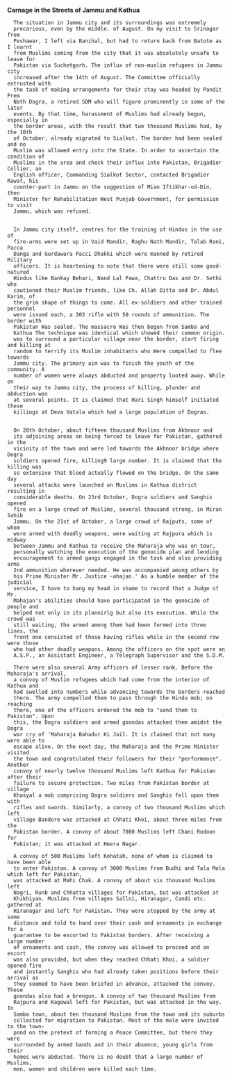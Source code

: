 **Carnage in the Streets of Jammu and Kathua**
      
      The situation in Jammu city and its surroundings was extremely
      precarious, even by the middle. of August. On my visit to Srinagar from
      Peshawar, I left via Banihal, but had to return back from Batote as I learnt
      from Muslims coming from the city that it was absolutely unsafe to leave for
      Pakistan via Suchetgarh. The influx of non-muslim refugees in Jammu city
      increased after the 14th of August. The Committee officially entrusted with
      the task of making arrangements for their stay was headed by Pandit Prem
      Nath Dogra, a retired SDM who will figure prominently in some of the later
      events. By that time, harassment of Muslims had already begun, especially in
      the border areas, with the result that two thousand Muslims had, by the 10th
      of October, already migrated to Sialkot. The border had been sealed and no
      Muslim was allowed entry into the State. In order to ascertain the condition of
      Muslims in the area and check their influx into Pakistan, Brigadier Collier, an
      English officer, Commanding Sialkot Sector, contacted Brigadier Rawat, his
      counter-part in Jammu on the suggestion of Mian Iftikhar-ud-Din, then
      Minister for Rehabilitation West Punjab Government, for permission to visit
      Jammu, which was refused.
      
      
      In Jammu city itself, centres for the training of Hindus in the use of
      fire-arms were set up in Vaid Mandir, Raghu Nath Mandir, Talab Rani, Pacca
      Danga and Gurdawara Pacci Dhakki which were manned by retired Military
      officers. It is heartening to note that there were still some good-natured
      Hindus like Bankay Behari, Nand Lal Pawa, Chattru Das and Dr. Sethi who
      cautioned their Muslim friends, like Ch. Allah Ditta and Dr. Abdul Karim, of
      the grim shape of things to come. All ex-soldiers and other trained personnel
      were issued each, a 303 rifle with 50 rounds of ammunition. The border with
      Pakistan Was sealed. The massacre Was then begun from Samba and
      Kathua The technique was identical which showed their common origin. 
      was to surround a particular village near the border, start firing and killing at
      random to terrify its Muslim inhabitants who Were compelled to flee towards
      Jammu city. The primary aim was to finish the youth of the community. A
      number of women were always abducted and property looted away. While on
      their way to Jammu city, the process of killing, plunder and abduction was
      at several points. It is claimed that Hari Singh himself initiated these
      killings at Deva Vatala which had a large population of Dogras.
      
      
      On 20th October, about fifteen thousand Muslims from Akhnoor and
      its adjoining areas on being forced to leave for Pakistan, gathered in the
      vicinity of the town and were led towards the Akhnoor bridge where Dogra
      soldiers opened fire, killing9 large number. It is claimed that the killing was
      so extensive that blood actually flowed on the bridge. On the same day
      several attacks were launched on Muslims in Kathua district resulting in
      considerable deaths. On 23rd October, Dogra soldiers and Sanghis opened
      fire on a large crowd of Muslims, several thousand strong, in Miran Sahib
      Jammu. On the 21st of October, a large crowd of Rajputs, some of whom
      were armed with deadly weapons, were waiting at Rajpura which is midway
      between Jammu and Kathua to receive the Maharaja who was on tour,
      personally watching the execution of the genocide plan and lending
      encouragement to armed gangs engaged in the task and also providing arms
      2nd ammunition wherever needed. He was accompanied among others by
      his Prime Minister Mr. Justice ~ahajan.' As a humble member of the judicial
      service, I have to hang my head in shame to record that a Judge of Mr.
      Mahajan's abilities should have participated in the genocide of people and
      helped not only in its plannirlg but also its execution. While the crowd was
      still waiting, the armed among them had been formed into three lines, the
      front one consisted of those having rifles while in the second row were those
      who had other deadly weapons. Among the officers on the spot were an
      A.S.P., an Assistant Engineer, a Telegraph Supervisor and the S.D.M.
      
      There were also several Army officers of lesser rank. Before the Maharaja's arrival,
      a convoy of Muslim refugees which had come from the interior of Kathua and
      had swelled into numbers while advancing towards the borders reached
      there. The army compelled them to pass through the Hindu mob; on reaching
      there, one of the officers ordered the mob to "send them to Pakistan". Upon
      this, the Dogra soldiers and armed goondas attacked them amidst the Dogra
      war cry of 'Maharaja Bahadur Ki Jail. It is claimed that not many were able to
      escape alive. On the next day, the Maharaja and the Prime Minister visited
      the town and congratulated their followers for their "performance". Another
      convoy of nearly twelve thousand Muslims left Kathua for Pakistan after their
      failure to secure protection. Two miles from Pakistan border at village
      Khasyal a mob comprising Dogra soldiers and Sanghis fell upon them with
      rifles and swords. Similarly, a convoy of two thousand Muslims which left
      village Bandore was attacked at Chhati Khoi, about three miles from the
      Pakistan border. A convoy of about 7000 Muslims left Chani Rodoon for
      Pakistan; it was attacked at Heera Nagar.
      
      A convoy of 500 Muslims left Kohatah, none of whom is claimed to have been able 
      to enter Pakistan. A convoy of 3000 Muslims from Budhi and Tala Mola which left for Pakistan,
      was attacked at Mahi Chak. A convoy of about six thousand Muslims left
      Nagri, Runb and Chhatta villages for Pakistan, but was attacked at
      Khikhiyan. Muslims from villages Sallni, Hiranagar, Candi etc. gathered at
      Hiranagar and left for Pakistan. They were stopped by the army at some
      distance and told to hand over their cash and ornaments in exchange for a
      guarantee to be escorted to Pakistan borders. After receiving a large number
      of ornaments and cash, the convoy was allowed to proceed and an escort
      was also provided, but when they reached Chhati Khoi, a soldier opened fire
      and instantly Sanghis who had already taken positions before their arrival as
      they seemed to have been briefed in advance, attacked the convoy. These
      goondas also had a brengun. A convoy of two thousand Muslims from
      Rajpura and Kagowal left for Pakistan, but was attacked in the way. In
      Samba town, about ten thousand Muslims from the town and its suburbs
      collected for migration to Pakistan. Most of the male were invited to the town-
      pond on the pretext of forming a Peace Committee, but there they were
      surrounded by armed bands and in their absence, young girls from their
      homes were abducted. There is no doubt that a large number of Muslims,
      men, women and children were killed each time.

